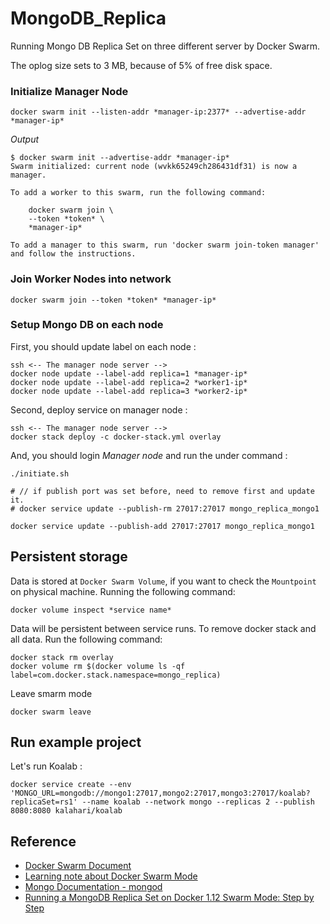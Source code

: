 # MongoDB_Replica

Running Mongo DB Replica Set on three different server by Docker Swarm.

The oplog size sets to 3 MB, because of 5% of free disk space.

### Initialize Manager Node

    docker swarm init --listen-addr *manager-ip:2377* --advertise-addr *manager-ip*

*Output*

    $ docker swarm init --advertise-addr *manager-ip*
    Swarm initialized: current node (wvkk65249ch286431df31) is now a manager.

    To add a worker to this swarm, run the following command:

        docker swarm join \
        --token *token* \
        *manager-ip*

    To add a manager to this swarm, run 'docker swarm join-token manager' and follow the instructions.

### Join Worker Nodes into network

    docker swarm join --token *token* *manager-ip*

### Setup Mongo DB on each node

First, you should update label on each node :

    ssh <-- The manager node server -->
    docker node update --label-add replica=1 *manager-ip*
    docker node update --label-add replica=2 *worker1-ip*
    docker node update --label-add replica=3 *worker2-ip*

Second, deploy service on manager node :

    ssh <-- The manager node server -->
    docker stack deploy -c docker-stack.yml overlay

And, you should login *Manager node* and run the under command :

    ./initiate.sh

    # // if publish port was set before, need to remove first and update it.
    # docker service update --publish-rm 27017:27017 mongo_replica_mongo1

    docker service update --publish-add 27017:27017 mongo_replica_mongo1

## Persistent storage

Data is stored at `Docker Swarm Volume`, if you want to check the `Mountpoint` on physical machine. Running the following command:

    docker volume inspect *service name*

Data will be persistent between service runs. To remove docker stack and all data. Run the following command:

    docker stack rm overlay
    docker volume rm $(docker volume ls -qf label=com.docker.stack.namespace=mongo_replica)

Leave smarm mode

    docker swarm leave

## Run example project

Let's run Koalab :

    docker service create --env 'MONGO_URL=mongodb://mongo1:27017,mongo2:27017,mongo3:27017/koalab?replicaSet=rs1' --name koalab --network mongo --replicas 2 --publish 8080:8080 kalahari/koalab

## Reference

- [Docker Swarm Document](https://docs.docker.com/engine/reference/commandline/swarm_init)
- [Learning note about Docker Swarm Mode](http://www.evanlin.com/til-2016-07-13/)
- [Mongo Documentation - mongod](https://docs.mongodb.com/manual/reference/program/mongod/)
- [Running a MongoDB Replica Set on Docker 1.12 Swarm Mode: Step by Step](https://medium.com/@kalahari/running-a-mongodb-replica-set-on-docker-1-12-swarm-mode-step-by-step-a5f3ba07d06e)